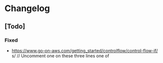 # Changelog

## [Todo]

### Fixed

- https://www.go-on-aws.com/getting_started/controlflow/control-flow-if/
  s/         // Uncomment one on these three lines
  one of

